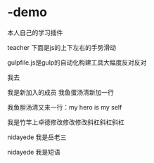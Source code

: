 # -demo

本人自己的学习插件

teacher 下面是js的上下左右的手势滑动

gulpfile.js是gulp的自动化构建工具大幅度反对反对

我去

我是新加入的成员
我鱼蛋汤清新加一行

我鱼胆汤清又来一行：my hero is my self


我是竹竿上卓德修改修改修改斜杠斜杠斜杠

nidayede 我是岳老三

nidayede 我是短语





